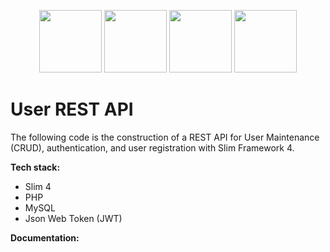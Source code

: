 <p align="center">
  <a><img src="https://proyectosbeta.net/wp-content/uploads/2017/07/Slim-Php.png" width="100" /></a>
  <a><img src="https://www.php.net/images/logos/new-php-logo.svg" width="100" /></a>
  <a><img src="https://cdn.freebiesupply.com/logos/large/2x/mysql-logo-png-transparent.png" width="100"></a>
  <a><img src="https://jwt.io/img/logo-asset.svg" width="100" /></a>
</p>

# User REST API
The following code is the construction of a REST API for User Maintenance (CRUD), authentication, and user registration with Slim Framework 4. 

<b>Tech stack:</b>
- Slim 4
- PHP
- MySQL
- Json Web Token (JWT)

<b>Documentation:</b>
